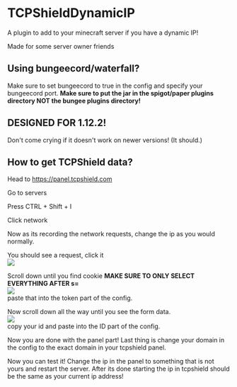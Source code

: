 # TCPShieldDynamicIP
A plugin to add to your minecraft server if you have a dynamic IP!

Made for some server owner friends

## Using bungeecord/waterfall?
Make sure to set bungeecord to true in the config and specify your bungeecord port.
**Make sure to put the jar in the spigot/paper plugins directory NOT the bungee plugins directory!**

## DESIGNED FOR 1.12.2!
Don't come crying if it doesn't work on newer versions! (It should.)

## How to get TCPShield data?

Head to https://panel.tcpshield.com

Go to servers

Press CTRL + Shift + I

Click network

Now as its recording the network requests, change the ip as you would normally.

You should see a request, click it 
<br>
<img src="https://i.imgur.com/DEdFhAV.png">
<br>

Scroll down until you find cookie **MAKE SURE TO ONLY SELECT EVERYTHING AFTER s=**
<br>
<img src="https://i.imgur.com/2eXjZzq.png">
<br>
paste that into the token part of the config.

Now scroll down all the way until you see the form data.
<br>
<img src="https://i.imgur.com/EO2oRZN.png">
<br>
copy your id and paste into the ID part of the config.

Now you are done with the panel part! Last thing is change your domain in the config to the exact domain in your tcpshield panel.

Now you can test it! Change the ip in the panel to something that is not yours and restart the server. After its done starting the ip in tcpshield should be the same as your current ip address!
